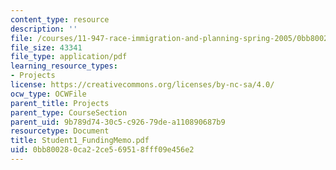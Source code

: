 ```yaml
---
content_type: resource
description: ''
file: /courses/11-947-race-immigration-and-planning-spring-2005/0bb800280ca22ce569518fff09e456e2_Student1_FundingMemo.pdf
file_size: 43341
file_type: application/pdf
learning_resource_types:
- Projects
license: https://creativecommons.org/licenses/by-nc-sa/4.0/
ocw_type: OCWFile
parent_title: Projects
parent_type: CourseSection
parent_uid: 9b789d74-30c5-c926-79de-a110890687b9
resourcetype: Document
title: Student1_FundingMemo.pdf
uid: 0bb80028-0ca2-2ce5-6951-8fff09e456e2
---
```

